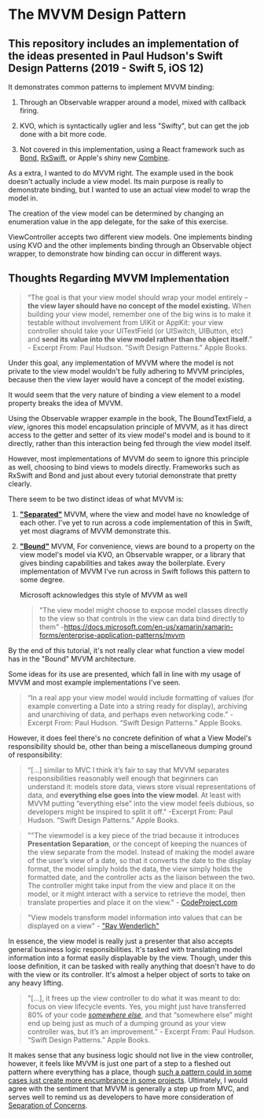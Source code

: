 
#  The MVVM Design Pattern

## This repository includes an implementation of the ideas presented in Paul Hudson's Swift Design Patterns (2019 - Swift 5, iOS 12)

It demonstrates common patterns to implement MVVM binding:

1. Through an Observable wrapper around a model, mixed with callback firing.

2. KVO, which is syntactically uglier and less "Swifty", but can get the job done with a bit more code.

3. Not covered in this implementation, using a React framework such as [Bond](https://github.com/DeclarativeHub/Bond), [RxSwift](https://github.com/ReactiveX/RxSwift), or Apple's shiny new [Combine](https://developer.apple.com/documentation/combine).

As a extra, I wanted to do MVVM right. The example used in the book doesn't actually include a view model. Its main purpose is really to demonstrate binding, but I wanted to use an actual view model to wrap the model in.

The creation of the view model can be determined by changing an enumeration value in the app delegate, for the sake of this exercise.

ViewController accepts two different view models. One implements binding using KVO and the other implements binding through an Observable object wrapper, to demonstrate how binding can occur in different ways.

## Thoughts Regarding MVVM Implementation

> “The goal is that your view model should wrap your model entirely – **the view layer should have no concept of the model existing.** When building your view model, remember one of the big wins is to make it testable without involvement from UIKit or AppKit: your view controller should take your UITextField (or UISwitch, UIButton, etc) and **send its value into the view model rather than the object itself**.” - Excerpt From: Paul Hudson. “Swift Design Patterns.” Apple Books. 

Under this goal, any implementation of MVVM where the model is not private to the view model wouldn't be fully adhering to MVVM principles, because then the view layer would have a concept of the model existing.

It would seem that the very nature of binding a view element to a model property breaks the idea of MVVM.

Using the Observable wrapper example in the book, The BoundTextField, a *view*, ignores this model encapsulation principle of MVVM, as it has direct access to the getter and setter of its view model's model and is bound to it directly, rather than this interaction being fed through the view model itself. 

However, most implementations of MVVM do seem to ignore this principle as well, choosing to bind views to models directly. Frameworks such as RxSwift and Bond and just about every tutorial demonstrate that pretty clearly.

There seem to be two distinct ideas of what MVVM is:

1. [**"Separated"**](https://i0.wp.com/techtales.co/wp-content/uploads/2017/08/MVVM.png?fit=770%2C230) MVVM, where the view and model have no knowledge of each other. I've yet to run across a code implementation of this in Swift, yet most diagrams of MVVM demonstrate this.

2. [**"Bound"**](https://i.imgur.com/Flq90tQ.png) MVVM,
    For convenience, views are bound to a property on the view model's model via KVO, an Observable wrapper, or a library that gives binding capabilities and takes away the boilerplate. Every implementation of MVVM I've run across in Swift follows this pattern to some degree. 
    
    Microsoft acknowledges this style of MVVM as well
    
    > "The view model might choose to expose model classes directly to the view so that controls in the view can data bind directly to them" -https://docs.microsoft.com/en-us/xamarin/xamarin-forms/enterprise-application-patterns/mvvm

By the end of this tutorial, it's not really clear what function a view model has in the "Bound" MVVM architecture.

Some ideas for its use are presented, which fall in line with my usage of MVVM and most example implementations I've seen.

> “In a real app your view model would include formatting of values (for example converting a Date into a string ready for display), archiving and unarchiving of data, and perhaps even networking code.” - Excerpt From: Paul Hudson. “Swift Design Patterns.” Apple Books. 

However, it does feel there's no concrete definition of what a View Model's responsibility should be, other than being a miscellaneous dumping ground of responsibility:

> “[...] similar to MVC I think it’s fair to say that MVVM separates responsibilities reasonably well enough that beginners can understand it: models store data, views store visual representations of data, and **everything else goes into the view model**. At least with MVVM putting “everything else” into the view model feels dubious, so developers might be inspired to split it off." -Excerpt From: Paul Hudson. “Swift Design Patterns.” Apple Books. 

> ""The viewmodel is a key piece of the triad because it introduces **Presentation Separation**, or the concept of keeping the nuances of the view separate from the model. Instead of making the model aware of the user’s view of a date, so that it converts the date to the display format, the model simply holds the data, the view simply holds the formatted date, and the controller acts as the liaison between the two. The controller might take input from the view and place it on the model, or it might interact with a service to retrieve the model, then translate properties and place it on the view." - [CodeProject.com](https://www.codeproject.com/Articles/100175/Model-View-ViewModel-MVVM-Explained)

> "View models transform model information into values that can be displayed on a view" - ["Ray Wenderlich"](https://www.raywenderlich.com/34-design-patterns-by-tutorials-mvvm)

In essence, the view model is really just a presenter that also accepts general business logic responsibilities. It's tasked with translating model information into a format easily displayable by the view. Though, under this loose definition, it can be tasked with really anything that doesn't have to do with the view or its controller. It's almost a helper object of sorts to take on any heavy lifting.

> "[...], it frees up the view controller to do what it was meant to do: focus on view lifecycle events. Yes, you might just have transferred 80% of your code [*somewhere else*](https://imgflip.com/i/32i0mk), and that “somewhere else” might end up being just as much of a dumping ground as your view controller was, but it’s an improvement.” - Excerpt From: Paul Hudson. “Swift Design Patterns.” Apple Books. 

It makes sense that any business logic should not live in the view controller, however, it feels like MVVM is just one part of a step to a fleshed out pattern where everything has a place, though [such a pattern could in some cases just create more encumbrance in some projects](https://www.objc.io/issues/13-architecture/viper/). Ultimately, I would agree with the sentiment that MVVM is generally a step up from MVC, and serves well to remind us as developers to have more consideration of [Separation of Concerns](https://en.wikipedia.org/wiki/Separation_of_concerns).
